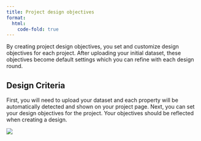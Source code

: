 ```yaml
---
title: Project design objectives
format:
  html:
    code-fold: true
---
```


By creating project design objectives, you set and customize design objectives for each project. After uploading your initial dataset, these objectives become default settings which you can refine with each design round. 

## Design Criteria

First, you will need to upload your dataset and each property will be automatically detected and shown on your project page. Next, you can set your design objectives for the project. Your objectives should be reflected when creating a design. 

![](/main_tutorial_images/proj-obj.gif)